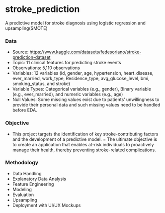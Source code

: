 # stroke_prediction
A predictive model for stroke diagnosis using logistic regression and upsampling(SMOTE)

### Data
- Source: https://www.kaggle.com/datasets/fedesoriano/stroke-prediction-dataset
- Topic: 11 clinical features for predicting stroke events
- Observations: 5,110 observations
- Variables: 12 variables (id, gender, age, hypertension, heart_disease, ever_married, work_type, Residence_type, avg_glucose_level, bmi, smoking_status, and stroke)
- Variable Types: Categorical variables (e.g., gender), Binary variable (e.g., ever_married), and numeric variables (e.g., age)
- Null Values: Some missing values exist due to patients’ unwillingness to provide their personal data and such missing values need to be handled before EDA.

### Objective
- This project targets the identification of key stroke-contributing factors and the development of a predictive model. 
= The ultimate objective is to create an application that enables at-risk individuals to proactively manage their health, thereby preventing stroke-related complications.

### Methodology
- Data Handling
- Explanatory Data Analysis
- Feature Engineering
- Modeling
- Evaluation
- Upsampling
- Deployment with UI/UX Mockups
